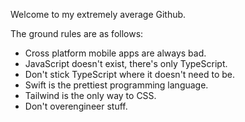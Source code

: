 Welcome to my extremely average Github.

The ground rules are as follows:

- Cross platform mobile apps are always bad.
- JavaScript doesn't exist, there's only TypeScript.
- Don't stick TypeScript where it doesn't need to be.
- Swift is the prettiest programming language.
- Tailwind is the only way to CSS.
- Don't overengineer stuff.
